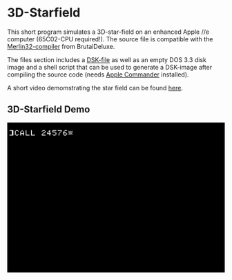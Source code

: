 # 3D-Starfield
This short program simulates a 3D-star-field on an enhanced Apple //e computer (65C02-CPU required!). The source file is compatible with the [Merlin32-compiler](http://www.brutaldeluxe.fr/products/crossdevtools/merlin/) from BrutalDeluxe.

The files section includes a [DSK-file](starfield3D.dsk) as well as an empty DOS 3.3 disk image and a shell script that can be used to generate a DSK-image after compiling the source code (needs [Apple Commander](https://github.com/AppleCommander) installed).

A short video demomstrating the star field can be found [here](https://youtu.be/3kbhdqV-VUE).

## 3D-Starfield Demo

![3D-Starfield Screenshot](starfield3D.gif?raw=true "Fig. 1 3D-starfield demo run")

